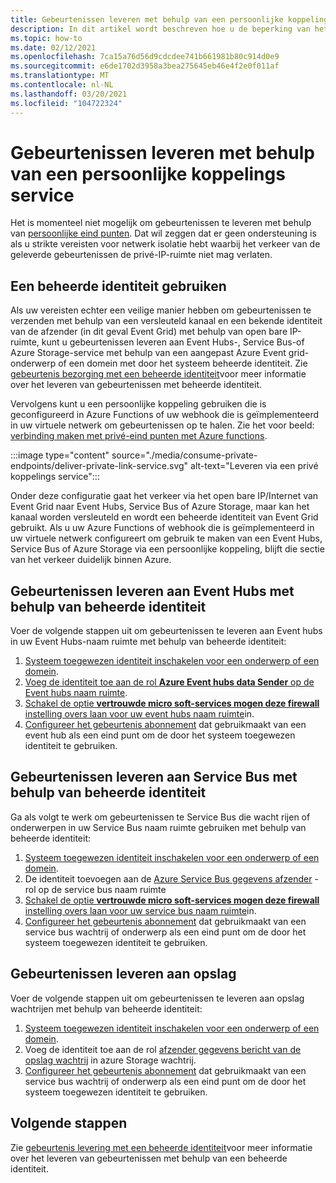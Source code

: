 ```yaml
---
title: Gebeurtenissen leveren met behulp van een persoonlijke koppelings service
description: In dit artikel wordt beschreven hoe u de beperking van het gebruik van een persoonlijke koppelings service kunt omzeilen.
ms.topic: how-to
ms.date: 02/12/2021
ms.openlocfilehash: 7ca15a76d56d9cdcdee741b661981b80c914d0e9
ms.sourcegitcommit: e6de1702d3958a3bea275645eb46e4f2e0f011af
ms.translationtype: MT
ms.contentlocale: nl-NL
ms.lasthandoff: 03/20/2021
ms.locfileid: "104722324"
---
```

# <a name="deliver-events-using-private-link-service"></a>Gebeurtenissen leveren met behulp van een persoonlijke koppelings service
Het is momenteel niet mogelijk om gebeurtenissen te leveren met behulp van [persoonlijke eind punten](../private-link/private-endpoint-overview.md). Dat wil zeggen dat er geen ondersteuning is als u strikte vereisten voor netwerk isolatie hebt waarbij het verkeer van de geleverde gebeurtenissen de privé-IP-ruimte niet mag verlaten. 

## <a name="use-managed-identity"></a>Een beheerde identiteit gebruiken
Als uw vereisten echter een veilige manier hebben om gebeurtenissen te verzenden met behulp van een versleuteld kanaal en een bekende identiteit van de afzender (in dit geval Event Grid) met behulp van open bare IP-ruimte, kunt u gebeurtenissen leveren aan Event Hubs-, Service Bus-of Azure Storage-service met behulp van een aangepast Azure Event grid-onderwerp of een domein met door het systeem beheerde identiteit. Zie [gebeurtenis bezorging met een beheerde identiteit](managed-service-identity.md)voor meer informatie over het leveren van gebeurtenissen met beheerde identiteit. 

Vervolgens kunt u een persoonlijke koppeling gebruiken die is geconfigureerd in Azure Functions of uw webhook die is geïmplementeerd in uw virtuele netwerk om gebeurtenissen op te halen. Zie het voor beeld: [verbinding maken met privé-eind punten met Azure functions](/samples/azure-samples/azure-functions-private-endpoints/connect-to-private-endpoints-with-azure-functions/).


:::image type="content" source="./media/consume-private-endpoints/deliver-private-link-service.svg" alt-text="Leveren via een privé koppelings service":::


Onder deze configuratie gaat het verkeer via het open bare IP/Internet van Event Grid naar Event Hubs, Service Bus of Azure Storage, maar kan het kanaal worden versleuteld en wordt een beheerde identiteit van Event Grid gebruikt. Als u uw Azure Functions of webhook die is geïmplementeerd in uw virtuele netwerk configureert om gebruik te maken van een Event Hubs, Service Bus of Azure Storage via een persoonlijke koppeling, blijft die sectie van het verkeer duidelijk binnen Azure.

## <a name="deliver-events-to-event-hubs-using-managed-identity"></a>Gebeurtenissen leveren aan Event Hubs met behulp van beheerde identiteit
Voer de volgende stappen uit om gebeurtenissen te leveren aan Event hubs in uw Event Hubs-naam ruimte met behulp van beheerde identiteit:

1. [Systeem toegewezen identiteit inschakelen voor een onderwerp of een domein](managed-service-identity.md#create-a-custom-topic-or-domain-with-an-identity). 
1. [Voeg de identiteit toe aan de rol **Azure Event hubs data Sender** op de Event hubs naam ruimte](../event-hubs/authenticate-managed-identity.md#to-assign-azure-roles-using-the-azure-portal).
1. [Schakel de optie **vertrouwde micro soft-services mogen deze firewall** instelling overs laan voor uw event hubs naam ruimte](../event-hubs/event-hubs-service-endpoints.md#trusted-microsoft-services)in. 
1. [Configureer het gebeurtenis abonnement](managed-service-identity.md#create-event-subscriptions-that-use-an-identity) dat gebruikmaakt van een event hub als een eind punt om de door het systeem toegewezen identiteit te gebruiken.

## <a name="deliver-events-to-service-bus-using-managed-identity"></a>Gebeurtenissen leveren aan Service Bus met behulp van beheerde identiteit
Ga als volgt te werk om gebeurtenissen te Service Bus die wacht rijen of onderwerpen in uw Service Bus naam ruimte gebruiken met behulp van beheerde identiteit:

1. [Systeem toegewezen identiteit inschakelen voor een onderwerp of een domein](managed-service-identity.md#create-a-custom-topic-or-domain-with-an-identity). 
1. De identiteit toevoegen aan de [Azure Service Bus gegevens afzender](/service-bus-messaging/service-bus-managed-service-identity#azure-built-in-roles-for-azure-service-bus) -rol op de service bus naam ruimte
1. [Schakel de optie **vertrouwde micro soft-services mogen deze firewall** instelling overs laan voor uw service bus naam ruimte](../service-bus-messaging/service-bus-service-endpoints.md#trusted-microsoft-services)in. 
1. [Configureer het gebeurtenis abonnement](managed-service-identity.md#create-event-subscriptions-that-use-an-identity) dat gebruikmaakt van een service bus wachtrij of onderwerp als een eind punt om de door het systeem toegewezen identiteit te gebruiken.

## <a name="deliver-events-to-storage"></a>Gebeurtenissen leveren aan opslag 
Voer de volgende stappen uit om gebeurtenissen te leveren aan opslag wachtrijen met behulp van beheerde identiteit:

1. [Systeem toegewezen identiteit inschakelen voor een onderwerp of een domein](managed-service-identity.md#create-a-custom-topic-or-domain-with-an-identity).
1. Voeg de identiteit toe aan de rol [afzender gegevens bericht van de opslag wachtrij](../storage/common/storage-auth-aad-rbac-portal.md) in azure Storage wachtrij.
1. [Configureer het gebeurtenis abonnement](managed-service-identity.md#create-event-subscriptions-that-use-an-identity) dat gebruikmaakt van een service bus wachtrij of onderwerp als een eind punt om de door het systeem toegewezen identiteit te gebruiken.


## <a name="next-steps"></a>Volgende stappen
Zie [gebeurtenis levering met een beheerde identiteit](managed-service-identity.md)voor meer informatie over het leveren van gebeurtenissen met behulp van een beheerde identiteit. 
